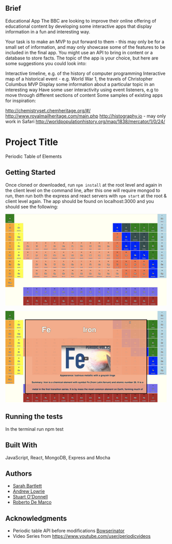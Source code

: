 ## Brief

Educational App
The BBC are looking to improve their online offering of educational content by developing some interactive apps that display information in a fun and interesting way.

Your task is to make an MVP to put forward to them - this may only be for a small set of information, and may only showcase some of the features to be included in the final app. You might use an API to bring in content or a database to store facts. The topic of the app is your choice, but here are some suggestions you could look into:

Interactive timeline, e.g. of the history of computer programming
Interactive map of a historical event - e.g. World War 1, the travels of Christopher Columbus
MVP
Display some information about a particular topic in an interesting way
Have some user interactivity using event listeners, e.g to move through different sections of content
Some samples of existing apps for inspiration:

http://chemistryset.chemheritage.org/#/
http://www.royalmailheritage.com/main.php
http://histography.io - may only work in Safari
http://worldpopulationhistory.org/map/1838/mercator/1/0/24/

# Project Title

Periodic Table of Elements

## Getting Started

Once cloned or downloaded, run `npm install` at the root level and again in the client level on the command line, after this one will require mongod to run, then run both the express and react servers with `npm start` at the root & client level again. The app should be found on localhost:3000 and you should see the following:

![Image of main screen](/PeriodicTable.png)

![Image of main screen](/PopUp.png)

## Running the tests

In the terminal run npm test


## Built With

JavaScript, React, MongoDB, Express and Mocha




## Authors

*  [Sarah Bartlett](https://github.com/PrincessSarahB)
*  [Andrew Lowrie](https://github.com/AndrewLowrie)
*  [Stuart O'Donnell](https://github.com/StuartODonnell)
*  [Roberto De Marco](https://github.com/rdm100)


## Acknowledgments

* Periodic table API before modifications [Bowserinator](https://github.com/Bowserinator/Periodic-Table-JSON/blob/master/PeriodicTableJSON.json)
* Video Series from https://www.youtube.com/user/periodicvideos

